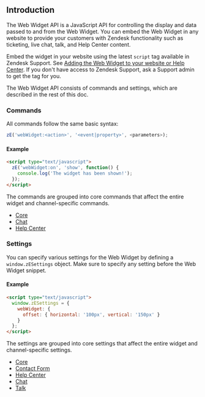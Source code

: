 ## Introduction

The Web Widget API is a JavaScript API for controlling the display and data passed to and from the Web Widget. You can embed the Web Widget in any website to provide your customers with Zendesk functionality such as ticketing, live chat, talk, and Help Center content.

Embed the widget in your website using the latest `script` tag available in Zendesk Support. See [Adding the Web Widget to your website or Help Center](https://support.zendesk.com/hc/en-us/articles/115009522787). If you don't have access to Zendesk Support, ask a Support admin to get the tag for you.

The Web Widget API consists of commands and settings, which are described in the rest of this doc.

### Commands

All commands follow the same basic syntax:

```js
zE('webWidget:<action>', '<event|property>', <parameters>);
```

#### Example

```html
<script type="text/javascript">
  zE('webWidget:on', 'show', function() {
    console.log('The widget has been shown!');
  });
</script>
```

The commands are grouped into core commands that affect the entire widget and channel-specific commands.

- [Core](./core#commands)
- [Chat](./chat#commands)
- [Help Center](./help_center#commands)

### Settings

You can specify various settings for the Web Widget by defining a `window.zESettings` object. Make sure to specify any setting before the Web Widget snippet.

#### Example

```html
<script type="text/javascript">
  window.zESettings = {
    webWidget: {
      offset: { horizontal: '100px', vertical: '150px' }
    }
  };
</script>
```

The settings are grouped into core settings that affect the entire widget and channel-specific settings.

- [Core](./core#settings)
- [Contact Form](./contact_form#settings)
- [Help Center](./help_center#settings)
- [Chat](./chat#settings)
- [Talk](./talk#settings)

